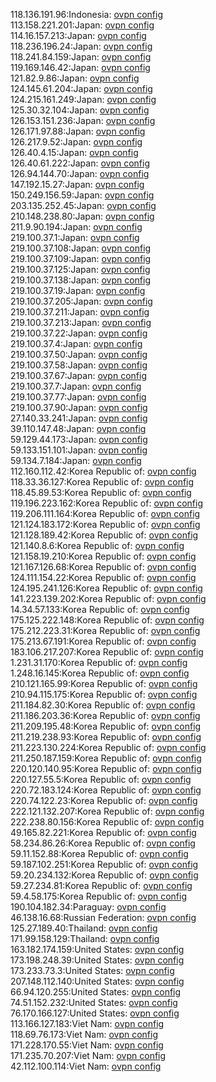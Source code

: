 118.136.191.96:Indonesia: [ovpn config](vpn/118_136_191_96.ovpn)  
113.158.221.201:Japan: [ovpn config](vpn/113_158_221_201.ovpn)  
114.16.157.213:Japan: [ovpn config](vpn/114_16_157_213.ovpn)  
118.236.196.24:Japan: [ovpn config](vpn/118_236_196_24.ovpn)  
118.241.84.159:Japan: [ovpn config](vpn/118_241_84_159.ovpn)  
119.169.146.42:Japan: [ovpn config](vpn/119_169_146_42.ovpn)  
121.82.9.86:Japan: [ovpn config](vpn/121_82_9_86.ovpn)  
124.145.61.204:Japan: [ovpn config](vpn/124_145_61_204.ovpn)  
124.215.161.249:Japan: [ovpn config](vpn/124_215_161_249.ovpn)  
125.30.32.104:Japan: [ovpn config](vpn/125_30_32_104.ovpn)  
126.153.151.236:Japan: [ovpn config](vpn/126_153_151_236.ovpn)  
126.171.97.88:Japan: [ovpn config](vpn/126_171_97_88.ovpn)  
126.217.9.52:Japan: [ovpn config](vpn/126_217_9_52.ovpn)  
126.40.4.15:Japan: [ovpn config](vpn/126_40_4_15.ovpn)  
126.40.61.222:Japan: [ovpn config](vpn/126_40_61_222.ovpn)  
126.94.144.70:Japan: [ovpn config](vpn/126_94_144_70.ovpn)  
147.192.15.27:Japan: [ovpn config](vpn/147_192_15_27.ovpn)  
150.249.156.59:Japan: [ovpn config](vpn/150_249_156_59.ovpn)  
203.135.252.45:Japan: [ovpn config](vpn/203_135_252_45.ovpn)  
210.148.238.80:Japan: [ovpn config](vpn/210_148_238_80.ovpn)  
211.9.90.194:Japan: [ovpn config](vpn/211_9_90_194.ovpn)  
219.100.37.1:Japan: [ovpn config](vpn/219_100_37_1.ovpn)  
219.100.37.108:Japan: [ovpn config](vpn/219_100_37_108.ovpn)  
219.100.37.109:Japan: [ovpn config](vpn/219_100_37_109.ovpn)  
219.100.37.125:Japan: [ovpn config](vpn/219_100_37_125.ovpn)  
219.100.37.138:Japan: [ovpn config](vpn/219_100_37_138.ovpn)  
219.100.37.19:Japan: [ovpn config](vpn/219_100_37_19.ovpn)  
219.100.37.205:Japan: [ovpn config](vpn/219_100_37_205.ovpn)  
219.100.37.211:Japan: [ovpn config](vpn/219_100_37_211.ovpn)  
219.100.37.213:Japan: [ovpn config](vpn/219_100_37_213.ovpn)  
219.100.37.22:Japan: [ovpn config](vpn/219_100_37_22.ovpn)  
219.100.37.4:Japan: [ovpn config](vpn/219_100_37_4.ovpn)  
219.100.37.50:Japan: [ovpn config](vpn/219_100_37_50.ovpn)  
219.100.37.58:Japan: [ovpn config](vpn/219_100_37_58.ovpn)  
219.100.37.67:Japan: [ovpn config](vpn/219_100_37_67.ovpn)  
219.100.37.7:Japan: [ovpn config](vpn/219_100_37_7.ovpn)  
219.100.37.77:Japan: [ovpn config](vpn/219_100_37_77.ovpn)  
219.100.37.90:Japan: [ovpn config](vpn/219_100_37_90.ovpn)  
27.140.33.241:Japan: [ovpn config](vpn/27_140_33_241.ovpn)  
39.110.147.48:Japan: [ovpn config](vpn/39_110_147_48.ovpn)  
59.129.44.173:Japan: [ovpn config](vpn/59_129_44_173.ovpn)  
59.133.151.101:Japan: [ovpn config](vpn/59_133_151_101.ovpn)  
59.134.7.184:Japan: [ovpn config](vpn/59_134_7_184.ovpn)  
112.160.112.42:Korea Republic of: [ovpn config](vpn/112_160_112_42.ovpn)  
118.33.36.127:Korea Republic of: [ovpn config](vpn/118_33_36_127.ovpn)  
118.45.89.53:Korea Republic of: [ovpn config](vpn/118_45_89_53.ovpn)  
119.196.223.162:Korea Republic of: [ovpn config](vpn/119_196_223_162.ovpn)  
119.206.111.164:Korea Republic of: [ovpn config](vpn/119_206_111_164.ovpn)  
121.124.183.172:Korea Republic of: [ovpn config](vpn/121_124_183_172.ovpn)  
121.128.189.42:Korea Republic of: [ovpn config](vpn/121_128_189_42.ovpn)  
121.140.8.6:Korea Republic of: [ovpn config](vpn/121_140_8_6.ovpn)  
121.158.19.210:Korea Republic of: [ovpn config](vpn/121_158_19_210.ovpn)  
121.167.126.68:Korea Republic of: [ovpn config](vpn/121_167_126_68.ovpn)  
124.111.154.22:Korea Republic of: [ovpn config](vpn/124_111_154_22.ovpn)  
124.195.241.126:Korea Republic of: [ovpn config](vpn/124_195_241_126.ovpn)  
141.223.139.202:Korea Republic of: [ovpn config](vpn/141_223_139_202.ovpn)  
14.34.57.133:Korea Republic of: [ovpn config](vpn/14_34_57_133.ovpn)  
175.125.222.148:Korea Republic of: [ovpn config](vpn/175_125_222_148.ovpn)  
175.212.223.31:Korea Republic of: [ovpn config](vpn/175_212_223_31.ovpn)  
175.213.67.191:Korea Republic of: [ovpn config](vpn/175_213_67_191.ovpn)  
183.106.217.207:Korea Republic of: [ovpn config](vpn/183_106_217_207.ovpn)  
1.231.31.170:Korea Republic of: [ovpn config](vpn/1_231_31_170.ovpn)  
1.248.16.145:Korea Republic of: [ovpn config](vpn/1_248_16_145.ovpn)  
210.121.165.99:Korea Republic of: [ovpn config](vpn/210_121_165_99.ovpn)  
210.94.115.175:Korea Republic of: [ovpn config](vpn/210_94_115_175.ovpn)  
211.184.82.30:Korea Republic of: [ovpn config](vpn/211_184_82_30.ovpn)  
211.186.203.36:Korea Republic of: [ovpn config](vpn/211_186_203_36.ovpn)  
211.209.195.48:Korea Republic of: [ovpn config](vpn/211_209_195_48.ovpn)  
211.219.238.93:Korea Republic of: [ovpn config](vpn/211_219_238_93.ovpn)  
211.223.130.224:Korea Republic of: [ovpn config](vpn/211_223_130_224.ovpn)  
211.250.187.159:Korea Republic of: [ovpn config](vpn/211_250_187_159.ovpn)  
220.120.140.95:Korea Republic of: [ovpn config](vpn/220_120_140_95.ovpn)  
220.127.55.5:Korea Republic of: [ovpn config](vpn/220_127_55_5.ovpn)  
220.72.183.124:Korea Republic of: [ovpn config](vpn/220_72_183_124.ovpn)  
220.74.122.23:Korea Republic of: [ovpn config](vpn/220_74_122_23.ovpn)  
222.121.132.207:Korea Republic of: [ovpn config](vpn/222_121_132_207.ovpn)  
222.238.80.156:Korea Republic of: [ovpn config](vpn/222_238_80_156.ovpn)  
49.165.82.221:Korea Republic of: [ovpn config](vpn/49_165_82_221.ovpn)  
58.234.86.26:Korea Republic of: [ovpn config](vpn/58_234_86_26.ovpn)  
59.11.152.88:Korea Republic of: [ovpn config](vpn/59_11_152_88.ovpn)  
59.187.102.251:Korea Republic of: [ovpn config](vpn/59_187_102_251.ovpn)  
59.20.234.132:Korea Republic of: [ovpn config](vpn/59_20_234_132.ovpn)  
59.27.234.81:Korea Republic of: [ovpn config](vpn/59_27_234_81.ovpn)  
59.4.58.175:Korea Republic of: [ovpn config](vpn/59_4_58_175.ovpn)  
190.104.182.34:Paraguay: [ovpn config](vpn/190_104_182_34.ovpn)  
46.138.16.68:Russian Federation: [ovpn config](vpn/46_138_16_68.ovpn)  
125.27.189.40:Thailand: [ovpn config](vpn/125_27_189_40.ovpn)  
171.99.158.129:Thailand: [ovpn config](vpn/171_99_158_129.ovpn)  
163.182.174.159:United States: [ovpn config](vpn/163_182_174_159.ovpn)  
173.198.248.39:United States: [ovpn config](vpn/173_198_248_39.ovpn)  
173.233.73.3:United States: [ovpn config](vpn/173_233_73_3.ovpn)  
207.148.112.140:United States: [ovpn config](vpn/207_148_112_140.ovpn)  
66.94.120.255:United States: [ovpn config](vpn/66_94_120_255.ovpn)  
74.51.152.232:United States: [ovpn config](vpn/74_51_152_232.ovpn)  
76.170.166.127:United States: [ovpn config](vpn/76_170_166_127.ovpn)  
113.166.127.183:Viet Nam: [ovpn config](vpn/113_166_127_183.ovpn)  
118.69.76.173:Viet Nam: [ovpn config](vpn/118_69_76_173.ovpn)  
171.228.170.55:Viet Nam: [ovpn config](vpn/171_228_170_55.ovpn)  
171.235.70.207:Viet Nam: [ovpn config](vpn/171_235_70_207.ovpn)  
42.112.100.114:Viet Nam: [ovpn config](vpn/42_112_100_114.ovpn)  
